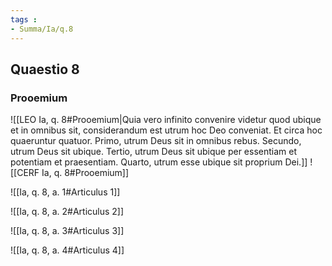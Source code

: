 ```yaml
---
tags : 
- Summa/Ia/q.8
---
```


## Quaestio 8

### Prooemium

![[LEO Ia, q. 8#Prooemium|Quia vero infinito convenire videtur quod ubique et in omnibus sit, considerandum est utrum hoc Deo conveniat. Et circa hoc quaeruntur quatuor. Primo, utrum Deus sit in omnibus rebus. Secundo, utrum Deus sit ubique. Tertio, utrum Deus sit ubique per essentiam et potentiam et praesentiam. Quarto, utrum esse ubique sit proprium Dei.]]
![[CERF Ia, q. 8#Prooemium]]

![[Ia, q. 8, a. 1#Articulus 1]]

![[Ia, q. 8, a. 2#Articulus 2]]

![[Ia, q. 8, a. 3#Articulus 3]]

![[Ia, q. 8, a. 4#Articulus 4]]

